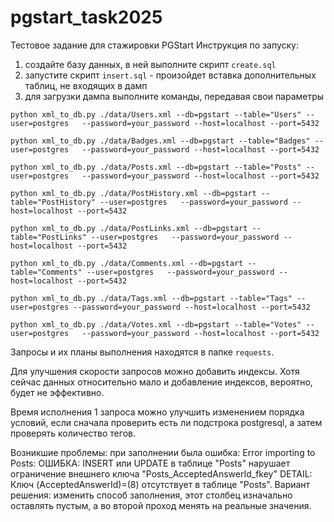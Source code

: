 # pgstart_task2025
Тестовое задание для стажировки PGStart
Инструкция по запуску:
1) создайте базу данных, в ней выполните скрипт `create.sql`
2) запустите скрипт `insert.sql` - произойдет вставка дополнительных таблиц, не входящих в дамп
3) для загрузки дампа выполните команды, передавая свои параметры
```
python xml_to_db.py ./data/Users.xml --db=pgstart --table="Users" --user=postgres   --password=your_password --host=localhost --port=5432

python xml_to_db.py ./data/Badges.xml --db=pgstart --table="Badges" --user=postgres   --password=your_password --host=localhost --port=5432

python xml_to_db.py ./data/Posts.xml --db=pgstart --table="Posts" --user=postgres   --password=your_password --host=localhost --port=5432

python xml_to_db.py ./data/PostHistory.xml --db=pgstart --table="PostHistory" --user=postgres   --password=your_password --host=localhost --port=5432

python xml_to_db.py ./data/PostLinks.xml --db=pgstart --table="PostLinks" --user=postgres   --password=your_password --host=localhost --port=5432

python xml_to_db.py ./data/Comments.xml --db=pgstart --table="Comments" --user=postgres   --password=your_password --host=localhost --port=5432

python xml_to_db.py ./data/Tags.xml --db=pgstart --table="Tags" --user=postgres --password=your_password --host=localhost --port=5432

python xml_to_db.py ./data/Votes.xml --db=pgstart --table="Votes" --user=postgres   --password=your_password --host=localhost --port=5432

```
Запросы и их планы выполнения находятся в папке `requests`.

Для улучшения скорости запросов можно добавить индексы. Хотя сейчас данных относительно мало и добавление индексов, вероятно, будет не эффективно. 

Время исполнения 1 запроса можно улучшить изменением порядка условий, если сначала проверить есть ли подстрока postgresql, а затем проверять количество тегов. 


Возникшие проблемы:
при заполнении была ошибка: Error importing to Posts: ОШИБКА:  INSERT или UPDATE в таблице "Posts" нарушает ограничение внешнего ключа "Posts_AcceptedAnswerId_fkey"
DETAIL:  Ключ (AcceptedAnswerId)=(8) отсутствует в таблице "Posts".
Вариант решения: изменить способ заполнения, этот столбец изначально оставлять пустым, а во второй проход менять на реальные значения.


